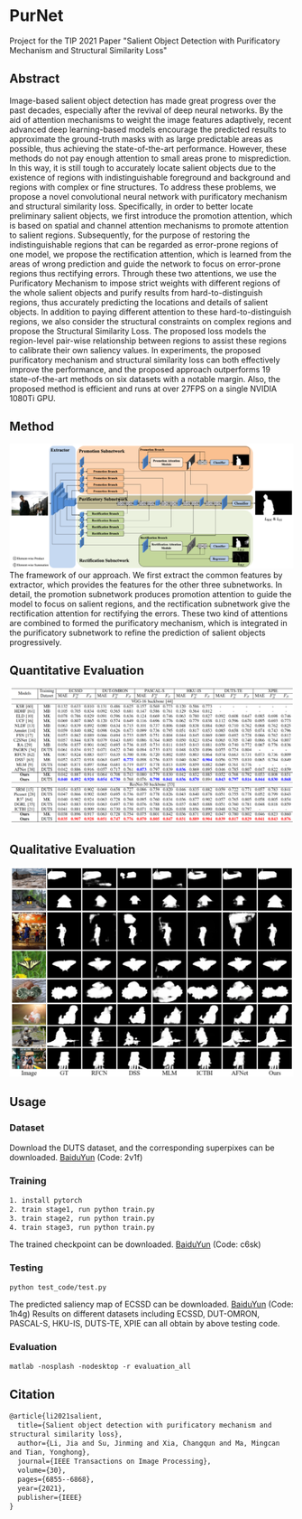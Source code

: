 # PurNet
Project for the TIP 2021 Paper "Salient Object Detection with Purificatory Mechanism and Structural Similarity Loss"

## Abstract
Image-based salient object detection has made great
progress over the past decades, especially after the revival of
deep neural networks. By the aid of attention mechanisms to
weight the image features adaptively, recent advanced deep
learning-based models encourage the predicted results to approximate
the ground-truth masks with as large predictable
areas as possible, thus achieving the state-of-the-art performance.
However, these methods do not pay enough attention to small
areas prone to misprediction. In this way, it is still tough to
accurately locate salient objects due to the existence of regions
with indistinguishable foreground and background and regions
with complex or fine structures. To address these problems, we
propose a novel convolutional neural network with purificatory
mechanism and structural similarity loss. Specifically, in order
to better locate preliminary salient objects, we first introduce
the promotion attention, which is based on spatial and channel
attention mechanisms to promote attention to salient regions.
Subsequently, for the purpose of restoring the indistinguishable
regions that can be regarded as error-prone regions of one model,
we propose the rectification attention, which is learned from the
areas of wrong prediction and guide the network to focus on
error-prone regions thus rectifying errors. Through these two
attentions, we use the Purificatory Mechanism to impose strict
weights with different regions of the whole salient objects and
purify results from hard-to-distinguish regions, thus accurately
predicting the locations and details of salient objects. In addition
to paying different attention to these hard-to-distinguish regions,
we also consider the structural constraints on complex regions
and propose the Structural Similarity Loss. The proposed loss
models the region-level pair-wise relationship between regions
to assist these regions to calibrate their own saliency values. In
experiments, the proposed purificatory mechanism and structural
similarity loss can both effectively improve the performance, and
the proposed approach outperforms 19 state-of-the-art methods
on six datasets with a notable margin. Also, the proposed method
is efficient and runs at over 27FPS on a single NVIDIA 1080Ti
GPU.

## Method
![Framework](https://github.com/Jinming-Su/PurNet/blob/master/assets/framework.png)
The framework of our approach. We first extract the common features by extractor, which provides the features for the other three subnetworks.
In detail, the promotion subnetwork produces promotion attention to guide the model to focus on salient regions, and the rectification subnetwork give the
rectification attention for rectifying the errors. These two kind of attentions are combined to formed the purificatory mechanism, which is integrated in the
purificatory subnetwork to refine the prediction of salient objects progressively.

## Quantitative Evaluation
![Quantitative Evaluation](https://github.com/Jinming-Su/PurNet/blob/master/assets/quantitative_evaluation.png)

## Qualitative Evaluation
![Qualitative Evaluation](https://github.com/Jinming-Su/PurNet/blob/master/assets/qualitative_evaluation.png)

## Usage
### Dataset
Download the DUTS dataset, and the corresponding superpixes can be downloaded. [BaiduYun](https://pan.baidu.com/s/1LSM5jgNapj-bpYDOzcVtYg) (Code: 2v1f)

### Training
```
1. install pytorch
2. train stage1, run python train.py
3. train stage2, run python train.py
4. train stage3, run python train.py
```
The trained checkpoint can be downloaded. [BaiduYun](https://pan.baidu.com/s/1-gvitX0mec3DPXMYShyHKw) (Code: c6sk)

### Testing
```
python test_code/test.py
```
The predicted saliency map of ECSSD can be downloaded. [BaiduYun](https://pan.baidu.com/s/1C95lorSyeKUaz05ZdWQ0mA) (Code: 1h4g) Results on different datasets including ECSSD,
DUT-OMRON, PASCAL-S, HKU-IS, DUTS-TE, XPIE can all obtain by above testing code.

### Evaluation
```
matlab -nosplash -nodesktop -r evaluation_all
```

## Citation
```
@article{li2021salient,
  title={Salient object detection with purificatory mechanism and structural similarity loss},
  author={Li, Jia and Su, Jinming and Xia, Changqun and Ma, Mingcan and Tian, Yonghong},
  journal={IEEE Transactions on Image Processing},
  volume={30},
  pages={6855--6868},
  year={2021},
  publisher={IEEE}
}
```
